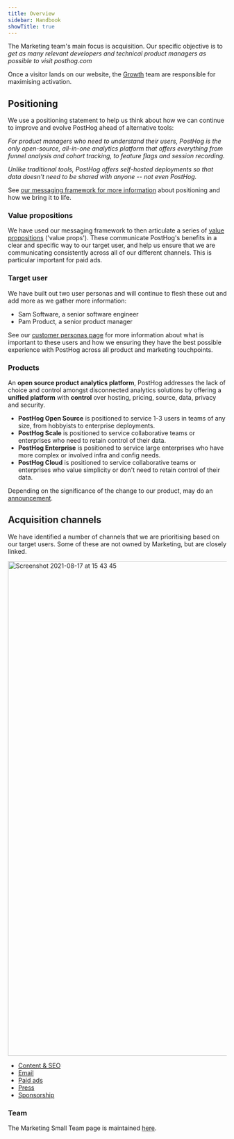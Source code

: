 ```yaml
---
title: Overview
sidebar: Handbook
showTitle: true
---
```


The Marketing team's main focus is acquisition. Our specific objective is to _get as many relevant developers and technical product managers as possible to visit posthog.com_ 

Once a visitor lands on our website, the [Growth](/handbook/people/team-structure/growth) team are responsible for maximising activation. 

## Positioning

We use a positioning statement to help us think about how we can continue to improve and evolve PostHog ahead of alternative tools:

_For product managers who need to understand their users, PostHog is the only open-source, all-in-one analytics platform that offers everything from funnel analysis and cohort tracking, to feature flags and session recording._ 

_Unlike traditional tools, PostHog offers self-hosted deployments so that data doesn't need to be shared with anyone -- not even PostHog._ 

See [our messaging framework for more information](/handbook/growth/marketing/messaging_framework) about positioning and how we bring it to life. 

### Value propositions

We have used our messaging framework to then articulate a series of [value propositions](/handbook/growth/marketing/value-propositions) ('value props'). These communicate PostHog's benefits in a clear and specific way to our target user, and help us ensure that we are communicating consistently across all of our different channels. This is particular important for paid ads. 

### Target user

We have built out two user personas and will continue to flesh these out and add more as we gather more information:

- Sam Software, a senior software engineer
- Pam Product, a senior product manager

See our [customer personas page](/handbook/growth/marketing/customer-personas) for more information about what is important to these users and how we ensuring they have the best possible experience with PostHog across all product and marketing touchpoints. 

### Products

An **open source product analytics platform**, PostHog addresses the lack of choice and control amongst disconnected analytics solutions by offering a **unified platform** with **control** over hosting, pricing, source, data, privacy and security.

- **PostHog Open Source** is positioned to service 1-3 users in teams of any size, from hobbyists to enterprise deployments.
- **PostHog Scale** is positioned to service collaborative teams or enterprises who need to retain control of their data. 
- **PostHog Enterprise** is positioned to service large enterprises who have more complex or involved infra and config needs. 
- **PostHog Cloud** is positioned to service collaborative teams or enterprises who value simplicity or don't need to retain control of their data.

Depending on the significance of the change to our product, may do an [announcement](/handbook/growth/marketing/product-announcements).

## Acquisition channels

We have identified a number of channels that we are prioritising based on our target users. Some of these are not owned by Marketing, but are closely linked.

<img width="1140" alt="Screenshot 2021-08-17 at 15 43 45" src="https://user-images.githubusercontent.com/70321811/129747467-549d0547-4cb6-43da-a83e-0411dc1c6001.png" />

- [Content & SEO](/handbook/growth/marketing/blog)
- [Email](/handbook/growth/marketing/newsletter)
- [Paid ads](/handbook/growth/marketing/paid)
- [Press](/handbook/growth/marketing/press)
- [Sponsorship](/handbook/growth/marketing/open-source-sponsorship)

### Team

The Marketing Small Team page is maintained [here](/handbook/people/team-structure/marketing). 
